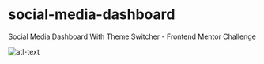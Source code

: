 # social-media-dashboard
Social Media Dashboard With Theme Switcher - Frontend Mentor Challenge

![atl-text](https://github.com/willicoder/social-media-dashboarddesign/desktop-design-dark.jpg)
